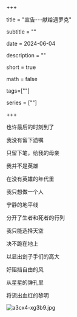 +++

title = "宣告---献给遇罗克"

subtitle = ""

date = 2024-06-04

description = ""

short = true

math = false

tags=[""]

series = [""]

+++

也许最后的时刻到了  

我没有留下遗嘱  

只留下笔，给我的母亲  

我并不是英雄  

在没有英雄的年代里

我只想做一个人  


宁静的地平线  

分开了生者和死者的行列  

我只能选择天空  

决不跪在地上  

以显出刽子手们的高大  

好阻挡自由的风  


从星星的弹孔里  

将流出血红的黎明  

![a3cx4-xg3b9.jpg](https://lux7-pictures.oss-cn-beijing.aliyuncs.com/img/a3cx4-xg3b9.jpg)

